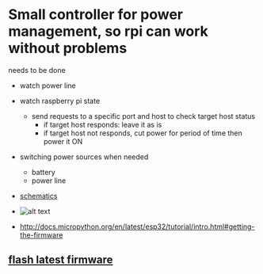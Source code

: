 # Small controller for power management, so rpi can work without problems

needs to be done
- watch power line
- watch raspberry pi state
    - send requests to a specific port and host to check target host status
        - if target host responds: leave it as is
        - if target host not responds, cut power for period of time then power it ON
- switching power sources when needed
    - battery
    - power line

- [schematics](https://easyeda.com/zetxx/power-board)
- ![alt text](https://github.com/zetxx/router-rpi-4G/raw/master/esp32/1.jpg "work in progress")
- http://docs.micropython.org/en/latest/esp32/tutorial/intro.html#getting-the-firmware

## [flash latest firmware](https://micropython.org/download#esp32)